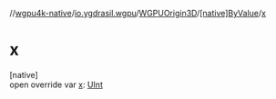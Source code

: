 //[wgpu4k-native](../../../../index.md)/[io.ygdrasil.wgpu](../../index.md)/[WGPUOrigin3D](../index.md)/[[native]ByValue](index.md)/[x](x.md)

# x

[native]\
open override var [x](x.md): [UInt](https://kotlinlang.org/api/core/kotlin-stdlib/kotlin/-u-int/index.html)